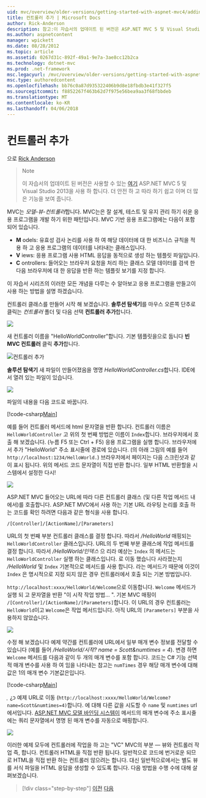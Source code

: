```yaml
---
uid: mvc/overview/older-versions/getting-started-with-aspnet-mvc4/adding-a-controller
title: 컨트롤러 추가 | Microsoft Docs
author: Rick-Anderson
description: 참고:이 자습서의 업데이트 된 버전은 ASP.NET MVC 5 및 Visual Studio 2013을 사용 하는 있습니다. 것이 더 안전 하 고 진행할 데모를 단순...
ms.author: aspnetcontent
manager: wpickett
ms.date: 08/28/2012
ms.topic: article
ms.assetid: 0267d31c-892f-49a1-9e7a-3ae8cc12b2ca
ms.technology: dotnet-mvc
ms.prod: .net-framework
msc.legacyurl: /mvc/overview/older-versions/getting-started-with-aspnet-mvc4/adding-a-controller
msc.type: authoredcontent
ms.openlocfilehash: bb76c0a87d935322406b9d8e18fbdb3e41f327f5
ms.sourcegitcommit: f8852267f463b62d7f975e56bea9aa3f68fbbdeb
ms.translationtype: MT
ms.contentlocale: ko-KR
ms.lasthandoff: 04/06/2018
---
```

<a name="adding-a-controller"></a>컨트롤러 추가
====================
으로 [Rick Anderson](https://github.com/Rick-Anderson)

> > [!NOTE]
> > 이 자습서의 업데이트 된 버전은 사용할 수 있는 [여기](../../getting-started/introduction/getting-started.md) ASP.NET MVC 5 및 Visual Studio 2013을 사용 하 합니다. 더 안전 하 고 따라 하기 쉽고 이며 더 많은 기능을 보여 줍니다.


MVC는 *모델-뷰-컨트롤러*합니다. MVC는은 잘 설계, 테스트 및 유지 관리 하기 쉬운 응용 프로그램을 개발 하기 위한 패턴입니다. MVC 기반 응용 프로그램에는 다음이 포함 되어 있습니다.

- **M** odels: 유효성 검사 논리를 사용 하 여 해당 데이터에 대 한 비즈니스 규칙을 적용 하 고 응용 프로그램의 데이터를 나타내는 클래스입니다.
- **V** iews: 응용 프로그램 사용 HTML 응답을 동적으로 생성 하는 템플릿 파일입니다.
- **C** ontrollers: 들어오는 브라우저 요청을 처리 하는 클래스 모델 데이터를 검색 한 다음 브라우저에 대 한 응답을 반환 하는 템플릿 보기를 지정 합니다.

이 자습서 시리즈의 이러한 모든 개념을 다루는 수 알아보고 응용 프로그램을 만들고이 사용 하는 방법을 설명 하겠습니다.

컨트롤러 클래스를 만들어 시작 해 보겠습니다. **솔루션 탐색기**를 마우스 오른쪽 단추로 클릭는 *컨트롤러* 폴더 및 다음 선택 **컨트롤러 추가**합니다.

![](adding-a-controller/_static/image1.png)

새 컨트롤러 이름을 &quot;HelloWorldController&quot;합니다. 기본 템플릿을으로 둡니다 **빈 MVC 컨트롤러** 클릭 **추가**합니다.

![컨트롤러 추가](adding-a-controller/_static/image2.png)

**솔루션 탐색기** 새 파일이 만들어졌음을 명명 *HelloWorldController.cs*합니다. IDE에서 열려 있는 파일이 있습니다.

![](adding-a-controller/_static/image3.png)

파일의 내용을 다음 코드로 바꿉니다.

[!code-csharp[Main](adding-a-controller/samples/sample1.cs)]

예를 들어 컨트롤러 메서드에 html 문자열을 반환 합니다. 컨트롤러 이름은 `HelloWorldController` 고 위의 첫 번째 방법은 이름이 `Index`합니다. 브라우저에서 호출 해 보겠습니다. (누름 F5 또는 Ctrl + F5) 응용 프로그램을 실행 합니다. 브라우저에서 추가 &quot;HelloWorld&quot; 주소 표시줄에 경로에 있습니다. (의 아래 그림의 예를 들어 `http://localhost:1234/HelloWorld.`) 브라우저에서 페이지는 다음 스크린샷과 같이 표시 됩니다. 위의 메서드 코드 문자열이 직접 반환 합니다. 일부 HTML 반환할을 시스템에서 설정한 다시!

![](adding-a-controller/_static/image4.png)

ASP.NET MVC 들어오는 URL에 따라 다른 컨트롤러 클래스 (및 다른 작업 메서드 내에서)를 호출합니다. ASP.NET MVC에서 사용 하는 기본 URL 라우팅 논리를 호출 하는 코드를 확인 하려면 다음과 같은 형식을 사용 합니다.

`/[Controller]/[ActionName]/[Parameters]`

URL의 첫 번째 부분 컨트롤러 클래스를 결정 합니다. 따라서 */HelloWorld* 매핑되는 `HelloWorldController` 클래스입니다. URL의 두 번째 부분 클래스에 작업 메서드를 결정 합니다. 따라서 */HelloWorld/인덱스* 으 리라 예상는 `Index` 의 메서드는 `HelloWorldController` 실행 하는 클래스입니다. 로 이동 했습니다 사라졌는지 */HelloWorld* 및 `Index` 기본적으로 메서드를 사용 합니다. 라는 메서드가 때문에 이것이 `Index` 은 명시적으로 지정 되지 않은 경우 컨트롤러에서 호출 되는 기본 방법입니다.

`http://localhost:xxxx/HelloWorld/Welcome`으로 이동합니다. `Welcome` 메서드가 실행 되 고 문자열을 반환 &quot;이 시작 작업 방법... &quot;. 기본 MVC 매핑이 `/[Controller]/[ActionName]/[Parameters]`합니다. 이 URL의 경우 컨트롤러는 `HelloWorld`이고 `Welcome`은 작업 메서드입니다. 아직 URL의 `[Parameters]` 부분을 사용하지 않았습니다.

![](adding-a-controller/_static/image5.png)

수정 해 보겠습니다 예제 약간를 컨트롤러에 URL에서 일부 매개 변수 정보를 전달할 수 있습니다 (예를 들어 */HelloWorld/시작? name = Scott&amp;numtimes = 4*). 변경 하면 `Welcome` 메서드를 다음과 같이 두 개의 매개 변수를 포함 합니다. 코드는 C# 기능 선택적 매개 변수를 사용 하 여 임을 나타내는 참고는 `numTimes` 경우 해당 매개 변수에 대해 값은 1의 매개 변수 기본값은입니다.

[!code-csharp[Main](adding-a-controller/samples/sample2.cs)]

ְ ְ ¿כ 예제 URL로 이동 (`http://localhost:xxxx/HelloWorld/Welcome?name=Scott&numtimes=4)`합니다. 에 대해 다른 값을 시도할 수 `name` 및 `numtimes` url에서입니다. [ASP.NET MVC 모델 바인딩 시스템이](http://odetocode.com/Blogs/scott/archive/2009/04/27/6-tips-for-asp-net-mvc-model-binding.aspx) 메서드의 매개 변수에 주소 표시줄에는 쿼리 문자열에서 명명 된 매개 변수를 자동으로 매핑합니다.

![](adding-a-controller/_static/image6.png)

이러한 예제 모두에 컨트롤러에 작업을 하 고는 &quot;VC&quot; MVC의 부분 — 뷰와 컨트롤러 작업 즉, 합니다. 컨트롤러 HTML을 직접 반환 됩니다. 일반적으로 코드에 번거로운 되므로 HTML을 직접 반환 하는 컨트롤러 않으려는 합니다. 대신 일반적으로에서는 별도 뷰를 서식 파일을 HTML 응답을 생성할 수 있도록 합니다. 다음 방법을 수행 수에 대해 살펴보겠습니다.

> [!div class="step-by-step"]
> [이전](intro-to-aspnet-mvc-4.md)
> [다음](adding-a-view.md)
